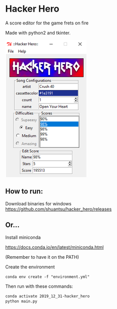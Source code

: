 # Hacker Hero
A score editor for the game frets on fire

Made with python2 and tkinter.

<kbd>![Thumbnail](thumb.png)</kbd>

## How to run:

Download binaries for windows
https://github.com/shuantsu/hacker_hero/releases

## Or...

Install miniconda

https://docs.conda.io/en/latest/miniconda.html

(Remember to have it on the PATH)

Create the environment

```
conda env create -f "environment.yml"
```

Then run with these commands:

```
conda activate 2019_12_31-hacker_hero
python main.py
```
